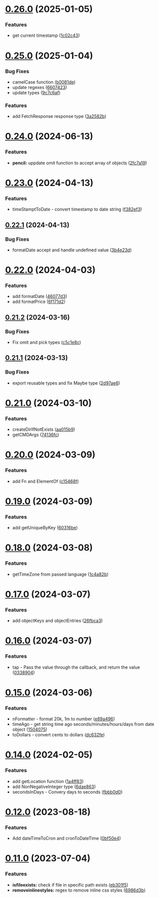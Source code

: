 # [0.26.0](https://github.com/victory-sokolov/utils/compare/v0.25.0...v0.26.0) (2025-01-05)


### Features

* get current timestamp ([1c02c43](https://github.com/victory-sokolov/utils/commit/1c02c432b9f9316a36479905f26d6cde3993c0f8))

# [0.25.0](https://github.com/victory-sokolov/utils/compare/v0.24.0...v0.25.0) (2025-01-04)


### Bug Fixes

* camelCase function ([b0081de](https://github.com/victory-sokolov/utils/commit/b0081dedc9b95386ab1253783e19b411431ae4e0))
* update regexes ([6607423](https://github.com/victory-sokolov/utils/commit/66074232f027cce41fa0f355da508dbcebabd97e))
* update types ([9c7c6af](https://github.com/victory-sokolov/utils/commit/9c7c6afd91fdf02bb412ed664fa096caaaceeac4))


### Features

* add FetchResponse response type ([3a2582b](https://github.com/victory-sokolov/utils/commit/3a2582b2770d98ea248e079e04a1dddf977fb341))

# [0.24.0](https://github.com/victory-sokolov/utils/compare/v0.23.0...v0.24.0) (2024-06-13)


### Features

* **pencil:** uppdate omit function to accept array of objects ([2fc7a19](https://github.com/victory-sokolov/utils/commit/2fc7a19c3490d3e06f32bbebef6f0d2c4577fc5c))

# [0.23.0](https://github.com/victory-sokolov/utils/compare/v0.22.1...v0.23.0) (2024-04-13)


### Features

* timeStamptToDate - convert timestamp to date string ([f382ef3](https://github.com/victory-sokolov/utils/commit/f382ef3d879d8a5a9c0c274b0d60bf2a01b01423))

## [0.22.1](https://github.com/victory-sokolov/utils/compare/v0.22.0...v0.22.1) (2024-04-13)


### Bug Fixes

* formatDate accept and handle undefined value ([3b4e23d](https://github.com/victory-sokolov/utils/commit/3b4e23d6062fa91b0821209a1805963f454d4503))

# [0.22.0](https://github.com/victory-sokolov/utils/compare/v0.21.2...v0.22.0) (2024-04-03)


### Features

* add formatDate ([46077d3](https://github.com/victory-sokolov/utils/commit/46077d3951cec27416677ec6362ce0befa87c1c4))
* add formatPrice ([6f171d2](https://github.com/victory-sokolov/utils/commit/6f171d26e90d53500732a6202cfbc237703b5e75))

## [0.21.2](https://github.com/victory-sokolov/utils/compare/v0.21.1...v0.21.2) (2024-03-16)


### Bug Fixes

* Fix omit and pick types ([c5c1e8c](https://github.com/victory-sokolov/utils/commit/c5c1e8cfffd37ca37da3a534e4c11bb073fb2f30))

## [0.21.1](https://github.com/victory-sokolov/utils/compare/v0.21.0...v0.21.1) (2024-03-13)


### Bug Fixes

* export reusable types and fix Maybe type ([2d97ae6](https://github.com/victory-sokolov/utils/commit/2d97ae6908985b1f08840cc345cf786155e02894))

# [0.21.0](https://github.com/victory-sokolov/utils/compare/v0.20.0...v0.21.0) (2024-03-10)


### Features

* createDirIfNotExists ([aa015b9](https://github.com/victory-sokolov/utils/commit/aa015b9bb0e6e8c3d2b1c9876461332fe543ac0f))
* getCMDArgs ([74136fc](https://github.com/victory-sokolov/utils/commit/74136fc60553aa8f7f24aba17faff467eaffc7bc))

# [0.20.0](https://github.com/victory-sokolov/utils/compare/v0.19.0...v0.20.0) (2024-03-09)


### Features

* add Fn and ElementOf ([c15468f](https://github.com/victory-sokolov/utils/commit/c15468ffcc604f28be77891e54a5b0d3c057e36d))

# [0.19.0](https://github.com/victory-sokolov/utils/compare/v0.18.0...v0.19.0) (2024-03-09)


### Features

* add getUniqueByKey ([60316be](https://github.com/victory-sokolov/utils/commit/60316be47668760baa65629ddbb097ad095d3e5a))

# [0.18.0](https://github.com/victory-sokolov/utils/compare/v0.17.0...v0.18.0) (2024-03-08)


### Features

* getTimeZone from passed language ([1c4a82b](https://github.com/victory-sokolov/utils/commit/1c4a82b0e4f1a36470b9ca6ce277ac7a6b298308))

# [0.17.0](https://github.com/victory-sokolov/utils/compare/v0.16.0...v0.17.0) (2024-03-07)


### Features

* add objectKeys and objectEntries ([26fbca3](https://github.com/victory-sokolov/utils/commit/26fbca3b8fa7eba15aca34777b714ba1db598ebf))

# [0.16.0](https://github.com/victory-sokolov/utils/compare/v0.15.0...v0.16.0) (2024-03-07)


### Features

* tap - Pass the value through the callback, and return the value ([0338904](https://github.com/victory-sokolov/utils/commit/0338904fda361e45aa5e455d14155d0a7573dab6))

# [0.15.0](https://github.com/victory-sokolov/utils/compare/v0.14.0...v0.15.0) (2024-03-06)


### Features

* nFormatter - format 20k, 1m to number ([e89a496](https://github.com/victory-sokolov/utils/commit/e89a4961074ddf2d3adb00d0e858c633b5d7aa5f))
* timeAgo - get string time ago seconds/minutes/hours/days from date object ([1504075](https://github.com/victory-sokolov/utils/commit/1504075da1faa0983d3a80d68c7ef76c600f3114))
* toDollars - convert cents to dollars ([dc632fe](https://github.com/victory-sokolov/utils/commit/dc632fee99a26abcc0883fb0cfa112188feb8610))

# [0.14.0](https://github.com/victory-sokolov/utils/compare/v0.13.2...v0.14.0) (2024-02-05)


### Features

* add getLocation function ([1a4ff83](https://github.com/victory-sokolov/utils/commit/1a4ff83ae9758e77fed0d5c61b0b4369fd7b27e9))
* add NonNegativeInteger type ([6dae863](https://github.com/victory-sokolov/utils/commit/6dae8632661dbcb5140ae02574daae560ebfad30))
* secondsInDays - Convery days to seconds ([fbbb0d0](https://github.com/victory-sokolov/utils/commit/fbbb0d0b8895cb296a7e773abbb8623c1b15b379))

# [0.12.0](https://github.com/victory-sokolov/utils/compare/v0.11.0...v0.12.0) (2023-08-18)


### Features

* Add dateTimeToCron and cronToDateTime ([0bf50e4](https://github.com/victory-sokolov/utils/commit/0bf50e4e792eb4cb4fe9715d1ed5a7a64752d549))

# [0.11.0](https://github.com/victory-sokolov/utils/compare/v0.10.0...v0.11.0) (2023-07-04)


### Features

* **isfileexists:** check if file in specific path exists ([eb301f5](https://github.com/victory-sokolov/utils/commit/eb301f51624ddb5ab7d0112df3d9ae83b139c418))
* **removeinlinestyles:** regex to remove inline css styles ([6986d3b](https://github.com/victory-sokolov/utils/commit/6986d3b0ad852039be69fa564080c5d037cd70f9))
